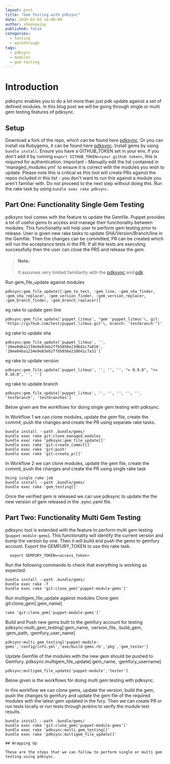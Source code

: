 ```yaml
---
layout: post
title: "Gem Testing with pdksync"
date: 2020-02-03 14:00:00
author: sheenaajay
published: false
categories:
  - testing
  - walkthrough
tags:
  - pdksync
  - modules
  - gem testing
---
```


# Introduction

pdksync enables you to do a lot more than just pdk update against a set of defined modules. In this blog post we will be going through single or multi gem testing features of pdksync.

## Setup

Download a fork of the repo, which can be found here [pdksync](https://github.com/puppetlabs/pdksync). Or you can install via Rubygems, it can be found here [pdksync](https://rubygems.org/gems/pdksync).
Install gems by using `bundle install`.
Ensure you have a GITHUB_TOKEN set in your env, if you don't add it by running `export GITHUB_TOKEN=<your github token>`, this is required for authentication.
Important - Manually edit the list contained in 'managed_modules.yml' to ensure it is correct with the modules you wish to update. Please note this is critical as this tool will create PRs against the repos included in this list - you don't want to run this against a module you aren't familiar with. Do not proceed to the next step without doing this.
Run the rake task by using `bundle exec rake pdksync`.

## Part One: Functionality Single Gem Testing

pdksync tool comes with the feature to update the Gemfile. Puppet provides a lot of useful gems to access and manage their functionality between modules. This functionality will help user to perform gem testing prior to release. User is given new rake tasks to update SHA/Version/Branch/line in the Gemfile. Then the changes can be committed, PR can be created which will run the acceptance tests in the PR. If all the tests are executing successfully then the user can close the PRS and release the gem.

> #### Note:
>
> It assumes very limited familiarity with the [pdksync](https://github.com/puppetlabs/pdksync) and [pdk](https://puppet.com/blog/keep-your-puppet-modules-up-to-date-pdk/)
>

Run gem_file_update against modules
```shell
pdksync:gem_file_update[[:gem_to_test, :gem_line, :gem_sha_finder, :gem_sha_replacer, :gem_version_finder, :gem_version_replacer, :gem_branch_finder, :gem_branch_replacer]]
```
eg rake to update gem line
```shell
pdksync:gem_file_update['puppet_litmus', "gem 'puppet_litmus'\, git: 'https://github.com/test/puppet_litmus.git'\, branch: 'testbranch'"]'
```
eg rake to update sha
```shell
pdksync:gem_file_update['puppet_litmus', '', '20ee04ba1234e9e83eb2ffb5056e23d641c7a018', '20ee04ba1234e9e83eb2ffb5056e23d641c7a31']
```
eg rake to update version
```shell
pdksync:gem_file_update['puppet_litmus', '', '', '', "= 0.9.0", "<= 0.10.0", '', '']
```
eg rake to update branch
```shell
pdksync:gem_file_update['puppet_litmus', '', '', '', '', '', 'testbranch', 'testbranches']
```

Below given are the workflows for doing single gem testing with pdksync.

In Workflow 1 we can clone modules, update the gem file, create the commit, push the changes and create the PR using separate rake tasks.
```shell
bundle install --path .bundle/gems/
bundle exec rake git:clone_managed_modules
bundle exec rake 'pdksync:gem_file_update[]'
bundle exec rake 'git:create_commit[]'
bundle exec rake 'git:push'
bundle exec rake 'git:create_pr[]'
```

In Workflow 2 we can clone modules, update the gem file, create the commit, push the changes and create the PR using single rake task
```
Using single rake job
bundle install --path .bundle/gems/
bundle exec rake 'gem_testing[]'
```

Once the verified gem is released we can use pdksync to update the the new version of gem released in the  .sync.yaml file.

## Part Two: Functionality Multi Gem Testing

pdksync tool is extended with the feature to perform multi gem testing (`puppet-module-gems`). This functionality will identify the current version and bump the version by one. Then it will build and push the gems to gemfury account. Export the GEMFURY_TOKEN to use this rake task.

 ```shell
   export GEMFURY_TOKEN=<access_token>
   ```

Run the following commands to check that everything is working as expected:

```shell
bundle install --path .bundle/gems/
bundle exec rake -T
bundle exec rake 'git:clone_gem['puppet-module-gems']'
```

Run multigem_file_update against modules
Clone gem
git:clone_gem[:gem_name]
```shell
rake 'git:clone_gem['puppet-module-gems']'
```

Build and Push new gems built to the gemfury account for testing
pdksync:multi_gem_testing[:gem_name, :version_file, :build_gem, :gem_path, :gemfury_user_name]
```shell
pdksync:multi_gem_testing['puppet-module-gems','config/info.yml','exe/build-gems.rb','pkg','gem_tester']
```

Update Gemfile of the modules with the new gem should be pushed to Gemfury.
pdksync:multigem_file_update[:gem_name, :gemfury_username]
```shell
pdksync:multigem_file_update['puppet-module','tester']
```

Below given is the workflows for doing multi gem testing with pdksync.

In this workflow we can clone gems, update the version, build the gem, push the changes to gemfury and update the gem file of the required modules with the latest gem updated in the fury. Then we can create PR or run tests locally or run tests through jenkins to verify the module test results.

```shell
bundle install --path .bundle/gems/
bundle exec rake 'git:clone_gem['puppet-module-gems']'
bundle exec rake 'pdksync:multi_gem_testing[]'
bundle exec rake 'pdksync:multigem_file_update[]'

## Wrapping Up

These are the steps that we can follow to perform single or multi gem testing using pdksync.
